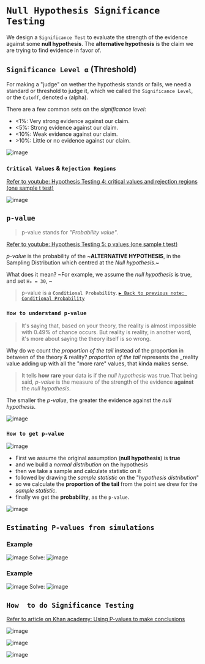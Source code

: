 # `Null Hypothesis Significance Testing`

We design a `Significance Test` to evaluate the strength of the evidence against some **null hypothesis**. 
The **alternative hypothesis**  is the claim we are trying to find evidence in favor of.



## `Significance Level ⍺` (Threshold)

For making a "judge" on wether the hypothesis stands or fails, we need a standard or threshold to judge it, which we called the `Significance Level`, or the `Cutoff`, denoted `⍺` (alpha).

There are a few common sets on the _significance level_:
- \<1%: Very strong evidence against our claim.
- \<5%: Strong evidence against our claim.
- \<10%: Weak evidence against our claim.
- \>10%: Little or no evidence against our claim.

![image](https://user-images.githubusercontent.com/14041622/45202814-be340780-b2ac-11e8-9fa0-3b3dc088877b.png)

### `Critical Values` & `Rejection Regions`
[Refer to youtube: Hypothesis Testing 4: critical values and rejection regions (one sample t test)](https://www.youtube.com/watch?v=BdeuCflLPQI)

![image](https://user-images.githubusercontent.com/14041622/45207719-5802b100-b2bb-11e8-85cd-ca0e59bb65a9.png)


## `p-value`
> p-value stands for _"Probability value"_.

[Refer to youtube: Hypothesis Testing 5: p values (one sample t test)](https://www.youtube.com/watch?v=WojcyhC7EVc)

_p-value_ is the probability of the ~**ALTERNATIVE HYPOTHESIS**, in the Sampling Distribution which centred at the _Null hypothesis_.~

What does it mean?
~For example, we assume the _null hypothesis_ is true, and set `H₀ = 30`, ~


> p-value is a **`Conditional Probability`**.
[`▶︎ Back to previous note: Conditional Probability`](https://github.com/solomonxie/solomonxie.github.io/issues/50#issuecomment-412445737)

### `How to understand p-value`
> It's saying that, based on your theory, the reality is almost impossible with 0.49% of chance occurs. But reality is reality, in another word, it's more about saying the theory itself is so wrong.

Why do we count the _proportion of the tail_ instead of the proportion in between of the theory & reality?
_proportion of the tail_ represents the _reality value adding up with all the "more rare" values, that kinda makes sense.

> It tells **how rare** your data is if the _null hypothesis_ was true.That being said, _p-value_ is the measure of the strength of the evidence **against** the _null hypothesis_.

The smaller the _p-value_, the greater the evidence against the _null hypothesis_.



![image](https://user-images.githubusercontent.com/14041622/45208130-71582d00-b2bc-11e8-97b8-38546dff6fb6.png)



### `How to get p-value`

![image](https://user-images.githubusercontent.com/14041622/45206227-17089d80-b2b7-11e8-98ec-3d413f8d7443.png)

- First we assume the original assumption (__null hypothesis__) is **true**
- and we build a _normal distribution_ on the hypothesis
- then we take a sample and calculate statistic on it
- followed by drawing the _sample statistic_ on the "_hypothesis distribution_"
- so we calculate the **proportion of the tail** from the point we drew for the _sample statistic_.
- finally we get the **probability**, as the `p-value`.

![image](https://user-images.githubusercontent.com/14041622/45207840-b62f9400-b2bb-11e8-9ea6-87b7dd1c69de.png)

## `Estimating P-values from simulations`

### Example
![image](https://user-images.githubusercontent.com/14041622/45252474-82bb3b00-b389-11e8-8062-df8e230d202c.png)
Solve:
![image](https://user-images.githubusercontent.com/14041622/45253091-d468c300-b393-11e8-8ab4-e8d69c4925ff.png)


### Example
![image](https://user-images.githubusercontent.com/14041622/45253139-b2bc0b80-b394-11e8-9282-d693cc1dd252.png)
Solve:
![image](https://user-images.githubusercontent.com/14041622/45253143-be0f3700-b394-11e8-9545-4f9bbb15a069.png)




## `How  to do Significance Testing`

[Refer to article on Khan academy: Using P-values to make conclusions](https://www.khanacademy.org/math/statistics-probability/significance-tests-one-sample/modal/a/p-value-conclusions)

![image](https://user-images.githubusercontent.com/14041622/45216112-0a457300-b2d2-11e8-8d7d-b741ca3b2241.png)

![image](https://user-images.githubusercontent.com/14041622/45165275-14f6fe00-b227-11e8-97e1-fe7854f01b08.png)



![image](https://user-images.githubusercontent.com/14041622/45207510-b67b5f80-b2ba-11e8-9e63-f9d0a3a65497.png)
